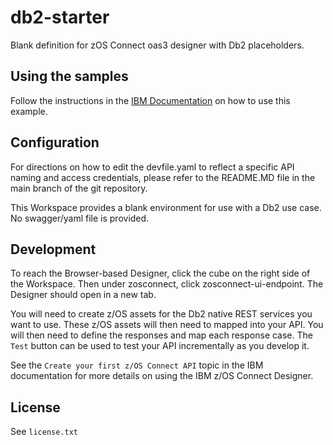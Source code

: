 # db2-starter
Blank definition for zOS Connect oas3 designer with Db2 placeholders.

## Using the samples

Follow the instructions in the [IBM Documentation](https://www.ibm.com/docs/en/zosconn/zos-connect/3.0?topic=tutorials-creating-db2-zos-connect-api) on how to use this example.

## Configuration
For directions on how to edit the devfile.yaml to reflect a specific API naming and access credentials, please refer to the README.MD file in the main branch of the git repository.

This Workspace provides a blank environment for use with a Db2 use case.  No swagger/yaml file is provided.

## Development
To reach the Browser-based Designer, click the cube on the right side of the Workspace.  Then under zosconnect, click zosconnect-ui-endpoint.  The Designer should open in a new tab.

You will need to create z/OS assets for the Db2 native REST services you want to use. These z/OS assets will then need to mapped into your API. You will then need to define the responses and map each response case. The `Test` button can be used to test your API incrementally as you develop it. 

See the `Create your first z/OS Connect API` topic in the IBM documentation for more details on using the IBM z/OS Connect Designer.


## License

See `license.txt`
